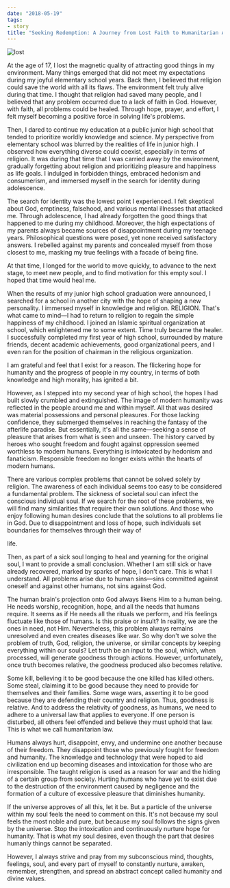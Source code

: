```yaml
---
date: "2018-05-19"
tags:
- story
title: "Seeking Redemption: A Journey from Lost Faith to Humanitarian Awakening"
---
```


![lost](https://catatankemalasan.files.wordpress.com/2023/07/lost.jpg)

At the age of 17, I lost the magnetic quality of attracting good things in my environment. Many things emerged that did not meet my expectations during my joyful elementary school years. Back then, I believed that religion could save the world with all its flaws. The environment felt truly alive during that time. I thought that religion had saved many people, and I believed that any problem occurred due to a lack of faith in God. However, with faith, all problems could be healed. Through hope, prayer, and effort, I felt myself becoming a positive force in solving life's problems.

Then, I dared to continue my education at a public junior high school that tended to prioritize worldly knowledge and science. My perspective from elementary school was blurred by the realities of life in junior high. I observed how everything diverse could coexist, especially in terms of religion. It was during that time that I was carried away by the environment, gradually forgetting about religion and prioritizing pleasure and happiness as life goals. I indulged in forbidden things, embraced hedonism and consumerism, and immersed myself in the search for identity during adolescence.

The search for identity was the lowest point I experienced. I felt skeptical about God, emptiness, falsehood, and various mental illnesses that attacked me. Through adolescence, I had already forgotten the good things that happened to me during my childhood. Moreover, the high expectations of my parents always became sources of disappointment during my teenage years. Philosophical questions were posed, yet none received satisfactory answers. I rebelled against my parents and concealed myself from those closest to me, masking my true feelings with a facade of being fine.

At that time, I longed for the world to move quickly, to advance to the next stage, to meet new people, and to find motivation for this empty soul. I hoped that time would heal me.

When the results of my junior high school graduation were announced, I searched for a school in another city with the hope of shaping a new personality. I immersed myself in knowledge and religion. RELIGION. That's what came to mind—I had to return to religion to regain the simple happiness of my childhood. I joined an Islamic spiritual organization at school, which enlightened me to some extent. Time truly became the healer. I successfully completed my first year of high school, surrounded by mature friends, decent academic achievements, good organizational peers, and I even ran for the position of chairman in the religious organization.

I am grateful and feel that I exist for a reason. The flickering hope for humanity and the progress of people in my country, in terms of both knowledge and high morality, has ignited a bit.

However, as I stepped into my second year of high school, the hopes I had built slowly crumbled and extinguished. The image of modern humanity was reflected in the people around me and within myself. All that was desired was material possessions and personal pleasures. For those lacking confidence, they submerged themselves in reaching the fantasy of the afterlife paradise. But essentially, it's all the same—seeking a sense of pleasure that arises from what is seen and unseen. The history carved by heroes who sought freedom and fought against oppression seemed worthless to modern humans. Everything is intoxicated by hedonism and fanaticism. Responsible freedom no longer exists within the hearts of modern humans.

There are various complex problems that cannot be solved solely by religion. The awareness of each individual seems too easy to be considered a fundamental problem. The sickness of societal soul can infect the conscious individual soul. If we search for the root of these problems, we will find many similarities that require their own solutions. And those who enjoy following human desires conclude that the solutions to all problems lie in God. Due to disappointment and loss of hope, such individuals set boundaries for themselves through their way of

 life.

Then, as part of a sick soul longing to heal and yearning for the original soul, I want to provide a small conclusion. Whether I am still sick or have already recovered, marked by sparks of hope, I don't care. This is what I understand. All problems arise due to human sins—sins committed against oneself and against other humans, not sins against God.

The human brain's projection onto God always likens Him to a human being. He needs worship, recognition, hope, and all the needs that humans require. It seems as if He needs all the rituals we perform, and His feelings fluctuate like those of humans. Is this praise or insult? In reality, we are the ones in need, not Him. Nevertheless, this problem always remains unresolved and even creates diseases like war. So why don't we solve the problem of truth, God, religion, the universe, or similar concepts by keeping everything within our souls? Let truth be an input to the soul, which, when processed, will generate goodness through actions. However, unfortunately, once truth becomes relative, the goodness produced also becomes relative.

Some kill, believing it to be good because the one killed has killed others. Some steal, claiming it to be good because they need to provide for themselves and their families. Some wage wars, asserting it to be good because they are defending their country and religion. Thus, goodness is relative. And to address the relativity of goodness, as humans, we need to adhere to a universal law that applies to everyone. If one person is disturbed, all others feel offended and believe they must uphold that law. This is what we call humanitarian law.

Humans always hurt, disappoint, envy, and undermine one another because of their freedom. They disappoint those who previously fought for freedom and humanity. The knowledge and technology that were hoped to aid civilization end up becoming diseases and intoxication for those who are irresponsible. The taught religion is used as a reason for war and the hiding of a certain group from society. Hurting humans who have yet to exist due to the destruction of the environment caused by negligence and the formation of a culture of excessive pleasure that diminishes humanity.

If the universe approves of all this, let it be. But a particle of the universe within my soul feels the need to comment on this. It's not because my soul feels the most noble and pure, but because my soul follows the signs given by the universe. Stop the intoxication and continuously nurture hope for humanity. That is what my soul desires, even though the part that desires humanly things cannot be separated.

However, I always strive and pray from my subconscious mind, thoughts, feelings, soul, and every part of myself to constantly nurture, awaken, remember, strengthen, and spread an abstract concept called humanity and divine values.